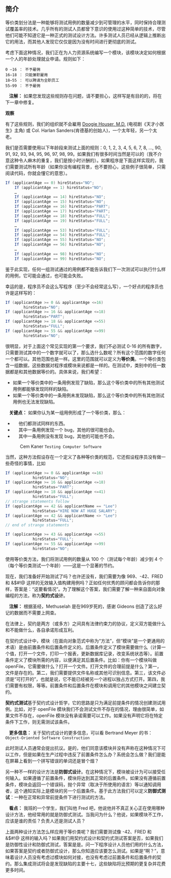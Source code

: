 ## 简介

等价类划分法是一种能够将测试用例的数量减少到可管理的水平，同时保持合理测试覆盖率的技术。几乎所有的测试人员都曾下意识的使用过这种简单的技术，尽管他们可能不知道它是一种正式的测试设计方法。许多测试人员已经从逻辑上推断出它的用法，而其他人发现它仅仅是因为没有时间进行更彻底的测试。

考虑下面这种情况，我们正在为人力资源系统编写一个模块，该模块决定如何根据一个人的年龄处理就业申请。规则如下：

```
0 –16 ： 不予雇佣
16–18 ： 只能兼职雇用
18–55 ： 可以聘请为全职员工
55–99 ： 不予雇佣
```

&nbsp;&nbsp; **注解：** 如果您发现这些规则存在问题，请不要担心，这样写是有目的的，将在下一章中修复。

**观察**

有了这些规则，我们的组织就不会雇用 [Doogie Houser, M.D.](https://zh.wikipedia.org/wiki/%E5%B0%BC%E7%88%BE%C2%B7%E6%9F%8F%E5%BE%B7%E7%83%88%C2%B7%E5%A4%8F%E9%87%8C%E6%96%AF) (电视剧《天才小医生》主角) 或 Col. Harlan Sanders(肯德基的创始人)，一个太年轻，另一个太老。

我们是否需要使用以下年龄段来测试上面的规则：0, 1, 2, 3, 4, 5, 6, 7, 8, ..., 90, 91, 92, 93, 94, 95, 96, 97, 98, 99。如果我们有很多时间当然是可以的（我不介意这种令人麻木的重复，我们是按小时计酬的）。如果程序是下面这样实现的，我们需要测试所有年龄（如果你没有编程背景，也不要担心，这些例子很简单，只需阅读代码，你就会懂它的意思）。

```java
If (applicantAge == 0) hireStatus="NO";
    If (applicantAge == 1) hireStatus="NO";
    …
    If (applicantAge == 14) hireStatus="NO";
    If (applicantAge == 15) hireStatus="NO";
    If (applicantAge == 16) hireStatus="PART";
    If (applicantAge == 17) hireStatus="PART";
    If (applicantAge == 18) hireStatus="FULL";
    If (applicantAge == 19) hireStatus="FULL";
    …
    If (applicantAge == 53) hireStatus="FULL";
    If (applicantAge == 54) hireStatus="FULL";
    If (applicantAge == 55) hireStatus="NO";
    If (applicantAge == 56) hireStatus="NO";
    …
    If (applicantAge == 98) hireStatus="NO";
    If (applicantAge == 99) hireStatus="NO";
```

鉴于此实现，任何一组测试通过的用例都不能告诉我们下一次测试可以执行什么样的用例，它可能会通过，也可能会失败。

幸运的是，程序员不会这么写程序（至少不会经常这么写），一个好点的程序员也许是这样写的：

```java
If (applicantAge >= 0 && applicantAge <=16)
        hireStatus="NO";
If (applicantAge >= 16 && applicantAge <=18)
        hireStatus="PART";
If (applicantAge >= 18 && applicantAge <=55)
        hireStatus="FULL";
If (applicantAge >= 55 && applicantAge <=99)
        hireStatus="NO";
```

很明显，对于上面这个常见实现的第一个要求，我们不必测试 0-16 的所有数字，只需要测试其中的一个数字就可以了，那么选什么数呢？所有这个范围的数字任何一个都可以。其他范围也是一样。这里的范围就可以定义为**等价类**。一个等价类包含一组数据，这些数据对程序或模块来说都是一样的。在测试中，类别中的任一数据都是和其他数据等价的。具体来说，我们希望：

- 如果一个等价类中的一条用例发现了缺陷，那么这个等价类中的所有其他测试用例都能够发现同样的缺陷。
- 如果一个等价类中的一条用例未发现缺陷，那么这个等价类中的所有其他测试用例也无法发现缺陷。

&nbsp;&nbsp; **关键点：** 如果你认为某一组用例形成了一个等价类，那么：

- &emsp; 他们都测试同样的东西。
- &emsp; 其中一条用例发现一个 bug，其他的很可能也会。
- &emsp; 其中一条用例没有发现 bug，其他的可能也不会。

&emsp;&emsp;&emsp; Cem Kaner  `Testing Computer Software`

当然，这种方法假设存在一个定义了各种等价类的规范，它还假设程序员没有做一些奇怪的事情，比如

```java
If (applicantAge >= 0 && applicantAge <=16)
            hireStatus="NO";
If (applicantAge >= 16 && applicantAge <=18)
            hireStatus="PART";
If (applicantAge >= 18 && applicantAge <=41)
            hireStatus="FULL";
// strange statements follow
If (applicantAge == 42 && applicantName == "Lee")
            hireStatus="HIRE NOW AT HUGE SALARY";
If (applicantAge == 42 && applicantName <> "Lee")
            hireStatus="FULL";
// end of strange statements

If (applicantAge >= 43 && applicantAge <=55)
            hireStatus="FULL";
If (applicantAge >= 55 && applicantAge <=99)
            hireStatus="NO";
```

使用等价类方法，我们将测试用例的数量从 100 个（测试每个年龄）减少到 4 个（每个等价类测试一个年龄）——这是一个显著的节约。

现在，我们准备好开始测试了吗？也许还没有，我们需要为像 969、-42、FRED 和 &$#!@ 这样的无效输入值构建用例吗？正如任何优秀的顾问都会告诉你的那样，答案是：“这要看情况”。为了理解这个答案，我们需要了解一种来自面向对象编程的方法，称为**契约式设计**。

&nbsp;&nbsp; **注解：** 根据圣经，Methuselah 是在969岁死的，感谢 Gideons 创造了这么好记的数据而不需要上网查。

在法律上，契约是两方（或多方）之间具有法律约束力的协议，定义双方能做什么和不能做什么，各自承诺形成互利。

在契约式设计中，模块（在面向对象范式中称为“方法”，但“模块”是一个更通用的术语）是由前置条件和后置条件定义的。后置条件定义了模块需要做什么（计算一个值，打开一个文件，打印一个报表，更新数据库记录，改变系统状态等）。前置条件定义了模块所需的内容，以便满足其后置条件。比如：你有一个模块叫做 openFile，它需要做什么？打开一个文件。打开文件的合理前提是什么？第一，文件是存在的。第二，我们需要提供文件名称或其他可识别信息。第三，该文件必须是“可打开的”，也就是说，它不能已经被另一个进程以独占方式打开。第四，我们需要有权限，等等。前置条件和后置条件在模块和调用它的其他模块之间建立契约。

**契约式测试**基于契约式设计哲学，它的思路是只为满足前提条件的情况创建测试用例。比如，对于 openFile 模块我们不会测试文件不存在的情况，理由很简单，如果文件不存在，openFile 模块没有承诺需要可以工作。如果没有声明它将在特定条件下工作，则无需测试该条件。

&nbsp;&nbsp;  **更多信息：** 关于契约式设计的更多信息，可以看 Bertrand Meyer 的书： `Object-Oriented Software Construction`

此时测试人员通常会提出抗议。是的，他们同意该模块并没有声称在这种情况下可以工作，但是如果在生产过程中违反了前置条件怎么办？系统会怎么做？我们是能在屏幕上看到一个拼写错误的单词还是冒个烟？

另一种不一样的设计方法是**防御式设计**。在这种情况下，模块被设计为可以接受任何输入。如果遵循了前置条件，模块将达到其正常的后置条件。如果没有遵循前置条件，模块会返回一个错误码，抛个异常（取决于所使用的语言）等以通知调用者，这个通知实际上是模块的另一个后置条件。基于此方法我们可以定义**防御式测试**：一种在正常和异常前提条件下进行测试的方法。

&nbsp;&nbsp; **看点：** 我班的一个学生，我们叫他 Fred 吧，他说他并不真正关心正在使用哪种设计方法，他经常用的就是防御式测试。当我问为什么？他说，如果模块不工作，应该是谁的责任？负责人还是测试人员？

上面两种设计方法怎么样应用于等价类呢？我们需要测试像 -42、FRED 和 &$#!@ 这样的输入吗？如果我们用契约式设计和契约式测试答案是否，如果我们是防御性设计和防御式测试，答案是是。问一下程序设计人员他们用的什么方法，如果答案是契约或者防御式设计，那么你知道应该要怎么测试。如果是“啊？”，意味着设计人员没有考虑过模块如何对接，也没有考虑过前置条件和后置条件的契约。那么集成测试将会是发现缺陷的主要十七，这些缺陷将比预期的更复杂并花费更多时间。